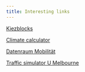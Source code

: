 ```yaml
---
title: Interesting links
---
```


[Kiezblocks](www.kiezblocks.de)

[Climate calculator](https://en-roads.climateinteractive.org/scenario.html)

[Datenraum Mobilität](https://www.acatech.de/projekt/datenraum-mobilitaet/)

[Traffic simulator U Melbourne](https://github.com/SmartsDev/SMARTS)
